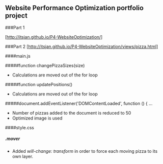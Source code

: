 ## Website Performance Optimization portfolio project


###Part 1

[http://itsjan.github.io/P4-WebsiteOptimization/]




###Part 2
[http://itsjan.github.io/P4-WebsiteOptimization/views/pizza.html]


####main.js

#####function changePizzaSizes(size)

- Calculations are moved out of the for loop

#####function updatePositions()
- Calculations are moved out of the for loop

#####document.addEventListener('DOMContentLoaded', function () { ...
- Number of pizzas added to the document is reduced to 50
- Optimized image is used


####style.css

##### .mover
- Added *will-change: transform* in order to force each moving pizza to its own layer.
